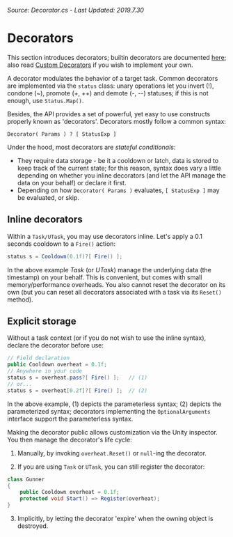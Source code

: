 *Source: Decorator.cs - Last Updated: 2019.7.30*

# Decorators

This section introduces decorators; builtin decorators are documented [here](Decorators-Builtin.md); also read [Custom Decorators](Decorators-Custom.md) if you wish to implement your own.

A decorator modulates the behavior of a target task. Common decorators are implemented via the `status` class: unary operations let you invert (!), condone (~), promote (+, ++) and demote (-, --) statuses; if this is not enough, use `Status.Map()`.

Besides, the API provides a set of powerful, yet easy to use constructs properly known as 'decorators'. Decorators mostly follow a common syntax:

```
Decorator( Params ) ? [ StatusExp ]
```

Under the hood, most decorators are *stateful conditionals*:
- They require data storage - be it a cooldown or latch, data is stored to keep track of the current state; for this reason, syntax does vary a little depending on whether you inline decorators (and let the API manage the data on your behalf) or declare it first.
- Depending on how `Decorator( Params )` evaluates, `[ StatusExp ]` may be evaluated, or skip.

## Inline decorators

Within a `Task/UTask`, you may use decorators inline. Let's apply a 0.1 seconds cooldown to a `Fire()` action:

```cs
status s = Cooldown(0.1f)?[ Fire() ];
```

In the above example *Task* (or *UTask*) manage the underlying data (the timestamp) on your behalf. This is convenient, but comes with small memory/performance overheads. You also cannot reset the decorator on its own (but you can reset all decorators associated with a task via its `Reset()` method).

## Explicit storage

Without a task context (or if you do not wish to use the inline syntax), declare the decorator before use:

```cs
// Field declaration
public Cooldown overheat = 0.1f;
// Anywhere in your code
status s = overheat.pass?[ Fire() ];   // (1)
// or...
status s = overheat[0.2f]?[ Fire() ];  // (2)
```

In the above example, (1) depicts the parameterless syntax; (2) depicts the parameterized syntax; decorators implementing the `OptionalArguments` interface support the parameterless syntax.

Making the decorator public allows customization via the Unity inspector. You then manage the decorator's life cycle:

1) Manually, by invoking `overheat.Reset()` or `null`-ing the decorator.

2) If you are using `Task` or `UTask`, you can still register the decorator:

```cs
class Gunner
{
    public Cooldown overheat = 0.1f;
    protected void Start() => Register(overheat);
}
```

3) Implicitly, by letting the decorator 'expire' when the owning object is destroyed.
